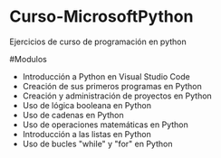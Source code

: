 # Curso-MicrosoftPython
Ejercicios de curso de programación en python


#Modulos
- Introducción a Python en Visual Studio Code
- Creación de sus primeros programas en Python
- Creación y administración de proyectos en Python
- Uso de lógica booleana en Python
- Uso de cadenas en Python
- Uso de operaciones matemáticas en Python
- Introducción a las listas en Python
- Uso de bucles "while" y "for" en Python